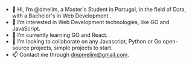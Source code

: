 - 👋 Hi, I’m @dmelim, a Master's Student in Portugal, in the field of Data, with a Bachelor's in Web Development. 
- 👀 I’m interested in Web Development technologies, like GO and JavaScript. 
- 🌱 I’m currently learning GO and React.  
- 🤝 I’m looking to collaborate on any Javascript, Python or Go open-source projects, simple projects to start. 
- 📫 Contact me through dmpmelim@gmail.com. 

